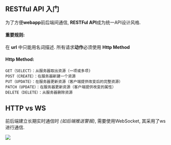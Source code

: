 ## RESTful API 入门
为了方便**webapp**前后端间通信, **RESTFul API**成为统一API设计风格.

#### 重要规则:
在 **url** 中只能用名词描述. 所有请求**动作**必须使用 **Http Method**

#### Http Method:
    GET（SELECT）：从服务器取出资源（一项或多项)
    POST（CREATE）：在服务器新建一个资源
    PUT（UPDATE）：在服务器更新资源（客户端提供改变后的完整资源）
    PATCH（UPDATE）：在服务器更新资源（客户端提供改变的属性）
    DELETE（DELETE）：从服务器删除资源




## HTTP vs WS
前后端建立长期实时通信时 *(如后端推送警报)*, 需要使用WebSocket, 其采用了ws进行通信.

![](https://raw.githubusercontent.com/6eyu/Study-Backend/master/images/bg2017051503.jpg)
